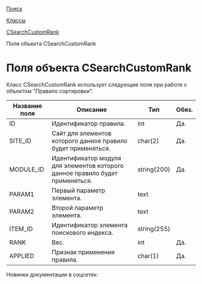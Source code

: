 [Поиск](/api_help/search/index.php)

[Классы](/api_help/search/classes/index.php)

[CSearchCustomRank](/api_help/search/classes/csearchcustomrank/index.php)

Поля объекта CSearchCustomRank

Поля объекта CSearchCustomRank
==============================

Класс CSearchCustomRank использует следующие поля при работе с объектом "Правило сортировки".

| Название поля | Описание | Тип | Обяз. |
| --- | --- | --- | --- |
| ID | Идентификатор правила. | int | Да. |
| SITE\_ID | Сайт для элементов которого данное правило будет применяться. | char(2) | Да. |
| MODULE\_ID | Идентификатор модуля для элементов которого данное правило будет применяться. | string(200) | Да. |
| PARAM1 | Первый параметр элемента. | text |  |
| PARAM2 | Второй параметр элемента. | text |  |
| ITEM\_ID | Идентификатор элемента поискового индекса. | string(255) |  |
| RANK | Вес. | int | Да. |
| APPLIED | Признак применения правила. | char(1) | Да. |

Новинки документации в соцсетях: